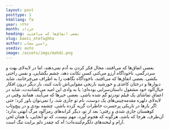 ```yaml
---
layout: post
posttype: 1
htmllang: fa
year: ۱۳۹۶
month: خرداد
heading: بعضی اتفاق‌ها که می‌افتند
slug: baezi_etefaghha
author: رامین مجاب
usediv: auto
image: /assets/imgs/mahdi.png
---
```


بعضی اتفاق‌ها که می‌افتند، مجال فکر کردن به آدم نمی‌دهند، اما در لابه‌لای بهت و سردرگمی، ناخودآگاه آرزو می‌کنی کسی تکانت دهد، چشم بگشایی، و نفس راحتی بکشی. بعضی اتفاق‌ها که می‌افتند، ناخودآگاه نگاهت را به اطراف می‌چرخانند، شاید دیوارها و درختان کاغذی و خورشید نارنجی مقوایی‌اش ثابت کنند، بار دیگر درون افکار خیال‌آلود خود مشغول داستان‌سرایی بوده‌ای؛ یا به وادی این امید می‌کشانندت، شاید در اعماق تماشای یک فیلم تودرتو گم شده باشی. بعضی خبرها که می‌آیند، همانند وقتی در لابه‌لای دلهره مقدمه‌چینی‌های یک دوست، نام تو جاری شد، را نمی‌توان باور کرد؛ حتی اگر بارها در تاریکی پرحسرت خاطرات گریه کرده باشی. چشمه بودی و در پیچ‌وتاب کوهستان جاری شدی و رفتی؛ بعد از تو، دیگر کرانه‌های رمزآلود مرگ ابهتی ندارد؛ آن‌طرف، هرجا که باشد، هرگونه که هجوم آورد، مهم نیست، که تو آنجایی، با همان لحن آرام و لبخندهای دلگرم‌کننده‌ات؛ آه که چقدر دلم برایت تنگ است. 